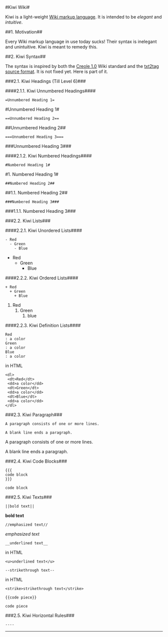 #Kiwi Wiki#

Kiwi is a light-weight [Wiki markup
language](http://c2.com/cgi/wiki?WikiMarkupLanguage).  It is intended to be
*elegant* and *intuitive*.

##1. Motivation##

Every Wiki markup language in use today sucks!  Their syntax is inelegant and
unintuitive.  Kiwi is meant to remedy this.

##2. Kiwi Syntax##

The syntax is inspired by both the [Creole
1.0](http://www.wikicreole.org/wiki/Creole1.0) Wiki standard and the [txt2tag
source format](http://txt2tags.org/manpage.html#markup).  It is not fixed yet.
Here is part of it.

###2.1. Kiwi Headings (Till Level 6)###

####2.1.1. Kiwi Unnumbered Headings####

```
=Unnumbered Heading 1=
```

#Unnumbered Heading 1#

```
==Unnumbered Heading 2==
```

##Unnumbered Heading 2##

```
===Unnumbered Heading 3===
```

###Unnumbered Heading 3###

####2.1.2. Kiwi Numbered Headings####

```
#Numbered Heading 1#
```

#1. Numbered Heading 1#

```
##Numbered Heading 2##
```

##1.1. Numbered Heading 2##

```
###Numbered Heading 3###
```

###1.1.1. Numbered Heading 3###

###2.2. Kiwi Lists###

####2.2.1. Kiwi Unordered Lists####

```
- Red
  - Green
    - Blue
```

* Red
   * Green
      * Blue

####2.2.2. Kiwi Ordered Lists####

```
+ Red
  + Green
    + Blue
```

1. Red
   1. Green
      1. blue

####2.2.3. Kiwi Definition Lists####

```
Red
: a color
Green
: a color
Blue
: a color
```
in HTML

```
<dl>
 <dt>Red</dt>
 <dd>a color</dd>
 <dt>Green</dt>
 <dd>a color</dd>
 <dt>Blue</dt>
 <dd>a color</dd>
</dl>
```

###2.3. Kiwi Paragraph###

```
A paragraph consists of one or more lines.

A blank line ends a paragraph.
```

A paragraph consists of one or more lines.

A blank line ends a paragraph.

###2.4. Kiwi Code Blocks###

```
{{{
code block
}}}
```

```
code block
```

###2.5. Kiwi Texts###

```
||bold text||
```

**bold text**

```
//emphasized text//
```

*emphasized text*

```
__underlined text__
```

in HTML

```
<u>underlined text</u>
```

```
--strikethrough text--
```

in HTML

```
<strike>strikethrough text</strike>
```

```
{{code piece}}
```

`code piece`

###2.5. Kiwi Horizontal Rules###

```
----
```

----

